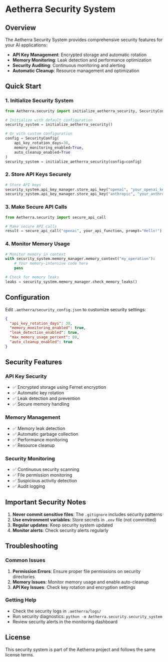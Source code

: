 # Aetherra Security System

## Overview

The Aetherra Security System provides comprehensive security features for your AI applications:

- **API Key Management**: Encrypted storage and automatic rotation
- **Memory Monitoring**: Leak detection and performance optimization
- **Security Auditing**: Continuous monitoring and alerting
- **Automatic Cleanup**: Resource management and optimization

## Quick Start

### 1. Initialize Security System

```python
from Aetherra.security import initialize_aetherra_security, SecurityConfig

# Initialize with default configuration
security_system = initialize_aetherra_security()

# Or with custom configuration
config = SecurityConfig(
    api_key_rotation_days=30,
    memory_monitoring_enabled=True,
    auto_cleanup_enabled=True
)
security_system = initialize_aetherra_security(config=config)
```

### 2. Store API Keys Securely

```python
# Store API keys
security_system.api_key_manager.store_api_key("openai", "your_openai_key")
security_system.api_key_manager.store_api_key("anthropic", "your_anthropic_key")
```

### 3. Make Secure API Calls

```python
from Aetherra.security import secure_api_call

# Make secure API calls
result = secure_api_call("openai", your_api_function, prompt="Hello!")
```

### 4. Monitor Memory Usage

```python
# Monitor memory in context
with security_system.memory_manager.memory_context("my_operation"):
    # Your memory-intensive code here
    pass

# Check for memory leaks
leaks = security_system.memory_manager.check_memory_leaks()
```

## Configuration

Edit `.aetherra/security_config.json` to customize security settings:

```json
{
  "api_key_rotation_days": 30,
  "memory_monitoring_enabled": true,
  "leak_detection_enabled": true,
  "max_memory_usage_percent": 80,
  "auto_cleanup_enabled": true
}
```

## Security Features

### API Key Security
- ✅ Encrypted storage using Fernet encryption
- ✅ Automatic key rotation
- ✅ Leak detection and prevention
- ✅ Secure memory handling

### Memory Management
- ✅ Memory leak detection
- ✅ Automatic garbage collection
- ✅ Performance monitoring
- ✅ Resource cleanup

### Security Monitoring
- ✅ Continuous security scanning
- ✅ File permission monitoring
- ✅ Suspicious activity detection
- ✅ Audit logging

## Important Security Notes

1. **Never commit sensitive files**: The `.gitignore` includes security patterns
2. **Use environment variables**: Store secrets in `.env` file (not committed)
3. **Regular updates**: Keep security system updated
4. **Monitor alerts**: Check security alerts regularly

## Troubleshooting

### Common Issues

1. **Permission Errors**: Ensure proper file permissions on security directories
2. **Memory Issues**: Monitor memory usage and enable auto-cleanup
3. **API Key Issues**: Check key rotation and encryption settings

### Getting Help

- Check the security logs in `.aetherra/logs/`
- Run security diagnostics: `python -m Aetherra.security.security_system`
- Review security alerts in the monitoring dashboard

## License

This security system is part of the Aetherra project and follows the same license terms.
